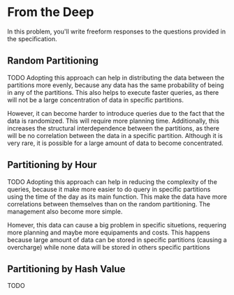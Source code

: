 # From the Deep

In this problem, you'll write freeform responses to the questions provided in the specification.

## Random Partitioning

TODO Adopting this approach can help in distributing the data between the partitions more evenly, because any data has the same probability of being in any of the partitions. This also helps to execute faster queries, as there will not be a large concentration of data in specific partitions.

However, it can become harder to introduce queries due to the fact that the data is randomized. This will require more planning time. Additionally, this increases the structural interdependence between the partitions, as there will be no correlation between the data in a specific partition. Although it is very rare, it is possible for a large amount of data to become concentrated.

## Partitioning by Hour

TODO Adopting this approach can help in reducing the complexity of the queries, because it make more easier to do query in specific partitions using the time of the day as its main function. This make the data have more correlations between themselves than on the random partitioning. The management also become more simple.

Homever, this data can cause a big problem in specific situetions, requering more planning and maybe more equipaments and costs. This happens because large amount of data can be stored in specific partitions (causing a overcharge) while none data will be stored in others specific partitions

## Partitioning by Hash Value

TODO
